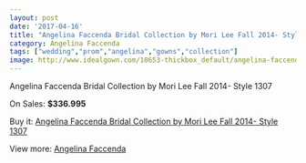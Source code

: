 ```yaml
---
layout: post
date: '2017-04-16'
title: "Angelina Faccenda Bridal Collection by Mori Lee Fall 2014- Style 1307"
category: Angelina Faccenda
tags: ["wedding","prom","angelina","gowns","collection"]
image: http://www.idealgown.com/10653-thickbox_default/angelina-faccenda-bridal-collection-by-mori-lee-fall-2014-style-1307.jpg
---
```

Angelina Faccenda Bridal Collection by Mori Lee Fall 2014- Style 1307

On Sales: **$336.995**
<a href="https://www.idealgown.com/en/angelina-faccenda/4379-angelina-faccenda-bridal-collection-by-mori-lee-fall-2014-style-1307.html"><amp-img layout="responsive" width="600" height="600" src="//www.idealgown.com/10653-thickbox_default/angelina-faccenda-bridal-collection-by-mori-lee-fall-2014-style-1307.jpg" alt="Angelina Faccenda Bridal Collection by Mori Lee Fall 2014- Style 1307 0" /></a>
<a href="https://www.idealgown.com/en/angelina-faccenda/4379-angelina-faccenda-bridal-collection-by-mori-lee-fall-2014-style-1307.html"><amp-img layout="responsive" width="600" height="600" src="//www.idealgown.com/10655-thickbox_default/angelina-faccenda-bridal-collection-by-mori-lee-fall-2014-style-1307.jpg" alt="Angelina Faccenda Bridal Collection by Mori Lee Fall 2014- Style 1307 1" /></a>
<a href="https://www.idealgown.com/en/angelina-faccenda/4379-angelina-faccenda-bridal-collection-by-mori-lee-fall-2014-style-1307.html"><amp-img layout="responsive" width="600" height="600" src="//www.idealgown.com/10654-thickbox_default/angelina-faccenda-bridal-collection-by-mori-lee-fall-2014-style-1307.jpg" alt="Angelina Faccenda Bridal Collection by Mori Lee Fall 2014- Style 1307 2" /></a>

Buy it: [Angelina Faccenda Bridal Collection by Mori Lee Fall 2014- Style 1307](https://www.idealgown.com/en/angelina-faccenda/4379-angelina-faccenda-bridal-collection-by-mori-lee-fall-2014-style-1307.html "Angelina Faccenda Bridal Collection by Mori Lee Fall 2014- Style 1307")

View more: [Angelina Faccenda](https://www.idealgown.com/en/51-angelina-faccenda "Angelina Faccenda")